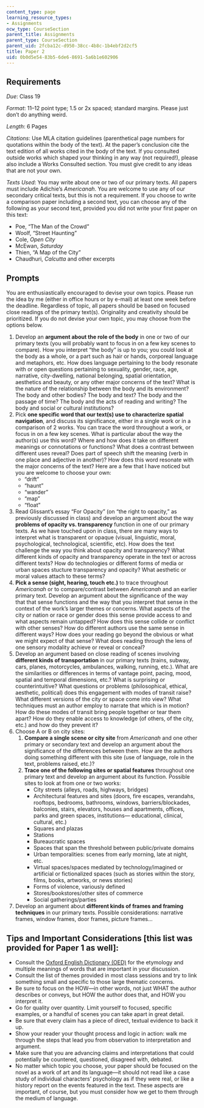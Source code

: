 ```yaml
---
content_type: page
learning_resource_types:
- Assignments
ocw_type: CourseSection
parent_title: Assignments
parent_type: CourseSection
parent_uid: 2fcba12c-d950-38cc-4b8c-1b4ebf2d2cf5
title: Paper 2
uid: 0b0d5e54-83b5-6de6-8691-5a6b1e602906
---
```


Requirements
------------

_Due_: Class 19

_Format_: 11–12 point type; 1.5 or 2x spaced; standard margins. Please just don’t do anything weird.

_Length_: 6 Pages

_Citations_: Use MLA citation guidelines (parenthetical page numbers for quotations within the body of the text). At the paper’s conclusion cite the text edition of all works cited in the body of the text. If you consulted outside works which shaped your thinking in any way (not required!), please also include a Works Consulted section. You must give credit to any ideas that are not your own.

_Texts Used_: You may write about one or two of our primary texts. All papers must include Adichie’s _Americanah_. You are welcome to use any of our secondary critical texts, but this is not a requirement. If you choose to write a comparison paper including a second text, you can choose any of the following as your second text, provided you did not write your first paper on this text:

*   Poe, “The Man of the Crowd”
*   Woolf, “Street Haunting”
*   Cole, _Open City_
*   McEwan, _Saturday_
*   Thien, “A Map of the City”
*   Chaudhuri, _Calcutta_ and other excerpts

Prompts
-------

You are enthusiastically encouraged to devise your own topics. Please run the idea by me (either in office hours or by e-mail) at least one week before the deadline. Regardless of topic, all papers should be based on focused close readings of the primary text(s). Originality and creativity should be prioritized. If you do not devise your own topic, you may choose from the options below.

1.  Develop an **argument about the role of the body** in one or two of our primary texts (you will probably want to focus in on a few key scenes to compare). How you interpret “the body” is up to you; you could look at the body as a whole, or a part such as hair or hands, corporeal language and metaphors, etc. How does language pertaining to the body resonate with or open questions pertaining to sexuality, gender, race, age, narrative, city-dwelling, national belonging, spatial orientation, aesthetics and beauty, or any other major concerns of the text? What is the nature of the relationship between the body and its environment? The body and other bodies? The body and text? The body and the passage of time? The body and the acts of reading and writing? The body and social or cultural institutions?
2.  Pick **one specific word that our text(s) use to characterize spatial navigation**, and discuss its significance, either in a single work or in a comparison of 2 works. You can trace the word throughout a work, or focus in on a few key scenes. What is particular about the way the author(s) use this word? Where and how does it take on different meanings or connotations or functions? What does a contrast between different uses reveal? Does part of speech shift the meaning (verb in one place and adjective in another)? How does this word resonate with the major concerns of the text? Here are a few that I have noticed but you are welcome to choose your own:
    *   “drift”
    *   “haunt”
    *   “wander”
    *   “map”
    *   “float”
3.  Read Glissant’s essay “For Opacity” (on “the right to opacity,” as previously discussed in class) and develop an argument about the way **problems of opacity vs. transparency** function in one of our primary texts. As we have touched upon in class, there are many ways to interpret what is transparent or opaque (visual, linguistic, moral, psychological, technological, scientific, etc). How does the text challenge the way you think about opacity and transparency? What different kinds of opacity and transparency operate in the text or across different texts? How do technologies or different forms of media or urban spaces stucture transparency and opacity? What aesthetic or moral values attach to these terms?
4.  **Pick a sense (sight, hearing, touch etc.)** to trace throughout _Americanah_ or to compare/contrast between _Americanah_ and an earlier primary text. Develop an argument about the significance of the way that that sense functions and the way that you interpret that sense in the context of the work’s larger themes or concerns. What aspects of the city or nation or race or gender does this sense provide access to and what aspects remain untapped? How does this sense collide or conflict with other senses? How do different authors use the same sense in different ways? How does your reading go beyond the obvious or what we might expect of that sense? What does reading through the lens of one sensory modality achieve or reveal or conceal?
5.  Develop an argument based on close reading of scenes involving **different kinds of transportation** in our primary texts (trains, subway, cars, planes, motorcycles, ambulances, walking, running, etc.). What are the similarities or differences in terms of vantage point, pacing, mood, spatial and temporal dimensions, etc.? What is surprising or counterintuitive? What questions or problems (philosophical, ethical, aesthetic, political) does this engagement with modes of transit raise? What different versions of the city or space come into view? What techniques must an author employ to narrate that which is in motion? How do these modes of transit bring people together or tear them apart? How do they enable access to knowledge (of others, of the city, etc.) and how do they prevent it?
6.  Choose A or B on city sites:  
    1.  **Compare a single scene or city site** from _Americanah_ and one other primary or secondary text and develop an argument about the significance of the differences between them. How are the authors doing something different with this site (use of language, role in the text, problems raised, etc.)?
    2.  **Trace one of the following sites or spatial features** throughout one primary text and develop an argument about its function. Possible sites to look at from one or two works:
        *   City streets (alleys, roads, highways, bridges)
        *   Architectural features and sites (doors, fire escapes, verandahs, rooftops, bedrooms, bathrooms, windows, barriers/blockades, balconies, stairs, elevators, houses and apartments, offices, parks and green spaces, institutions— educational, clinical, cultural, etc.)
        *   Squares and plazas
        *   Stations
        *   Bureaucratic spaces
        *   Spaces that span the threshold between public/private domains
        *   Urban temporalities: scenes from early morning, late at night, etc.
        *   Virtual spaces/spaces mediated by technology/imagined or artificial or fictionalized spaces (such as stories within the story, films, books, artworks, or news stories)
        *   Forms of violence, variously defined
        *   Stores/bookstores/other sites of commerce
        *   Social gatherings/parties
7.  Develop an argument about **different kinds of frames and framing techniques** in our primary texts. Possible considerations: narrative frames, window frames, door frames, picture frames…

Tips and Important Considerations \[this list was provided for Paper 1 as well\]:
---------------------------------------------------------------------------------

*   Consult the [Oxford English Dictionary (OED)](http://oed.com) for the etymology and multiple meanings of words that are important in your discussion.
*   Consult the list of themes provided in most class sessions and try to link something small and specific to those large thematic concerns.
*   Be sure to focus on the HOW—in other words, not just WHAT the author describes or conveys, but HOW the author does that, and HOW you interpret it.
*   Go for quality over quantity. Limit yourself to focused, specific examples, or a handful of scenes you can take apart in great detail.
*   Be sure that every claim has a piece of direct, textual evidence to back it up.
*   Show your reader your thought process and logic in action: walk me through the steps that lead you from observation to interpretation and argument.
*   Make sure that you are advancing claims and interpretations that could potentially be countered, questioned, disagreed with, debated.
*   No matter which topic you choose, your paper should be focused on the novel as a work of art and its language—it should not read like a case study of individual characters’ psychology as if they were real, or like a history report on the events featured in the text. These aspects are important, of course, but you must consider how we get to them through the medium of language.